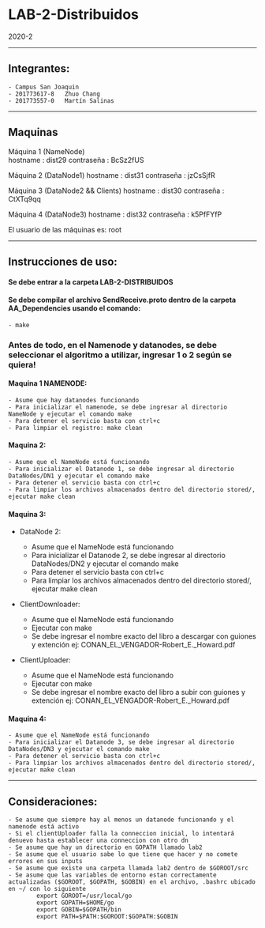 # LAB-2-Distribuidos
2020-2
______________

## Integrantes:
    - Campus San Joaquin
    - 201773617-8   Zhuo Chang
    - 201773557-0   Martín Salinas
______________


## Maquinas 
Máquina 1       (NameNode)   
hostname    :   dist29
contraseña  :   BcSz2fUS

Máquina 2       (DataNode1) 
hostname    :   dist31
contraseña  :   jzCsSjfR

Máquina 3       (DataNode2 && Clients) 
hostname    :   dist30
contraseña  :   CtXTq9qq

Máquina 4       (DataNode3) 
hostname    :   dist32
contraseña  :   k5PfFYfP

El usuario de las máquinas es: root
______________


## Instrucciones de uso:

#### Se debe entrar a la carpeta LAB-2-DISTRIBUIDOS
#### Se debe compilar el archivo SendReceive.proto dentro de la carpeta AA_Dependencies usando el comando:
    - make
### Antes de todo, en el Namenode y datanodes, se debe seleccionar el algoritmo a utilizar, ingresar 1 o 2 según se quiera!

#### Maquina 1 NAMENODE:
    - Asume que hay datanodes funcionando
    - Para inicializar el namenode, se debe ingresar al directorio NameNode y ejecutar el comando make
    - Para detener el servicio basta con ctrl+c
    - Para limpiar el registro: make clean

#### Maquina 2:
    - Asume que el NameNode está funcionando
    - Para inicializar el Datanode 1, se debe ingresar al directorio DataNodes/DN1 y ejecutar el comando make
    - Para detener el servicio basta con ctrl+c
    - Para limpiar los archivos almacenados dentro del directorio stored/, ejecutar make clean
#### Maquina 3:
  - DataNode 2:
    - Asume que el NameNode está funcionando
    - Para inicializar el Datanode 2, se debe ingresar al directorio DataNodes/DN2 y ejecutar el comando make
    - Para detener el servicio basta con ctrl+c
    - Para limpiar los archivos almacenados dentro del directorio stored/, ejecutar make clean
  
  - ClientDownloader:
    - Asume que el NameNode está funcionando
    - Ejecutar con make
    - Se debe ingresar el nombre exacto del libro a descargar con guiones y extención ej: CONAN_EL_VENGADOR-Robert_E._Howard.pdf
  
  - ClientUploader:
    - Asume que el NameNode está funcionando
    - Ejecutar con make
    - Se debe ingresar el nombre exacto del libro a subir con guiones y extención ej: CONAN_EL_VENGADOR-Robert_E._Howard.pdf
#### Maquina 4:
    - Asume que el NameNode está funcionando
    - Para inicializar el Datanode 3, se debe ingresar al directorio DataNodes/DN3 y ejecutar el comando make
    - Para detener el servicio basta con ctrl+c
    - Para limpiar los archivos almacenados dentro del directorio stored/, ejecutar make clean
______________


## Consideraciones:
    - Se asume que siempre hay al menos un datanode funcionando y el namenode está activo
    - Si el clientUploader falla la conneccion inicial, lo intentará denuevo hasta establecer una conneccion con otro dn
    - Se asume que hay un directorio en GOPATH llamado lab2
    - Se asume que el usuario sabe lo que tiene que hacer y no comete errores en sus inputs
    - Se asume que existe una carpeta llamada lab2 dentro de $GOROOT/src
    - Se asume que las variables de entorno estan correctamente actualizadas ($GOROOT, $GOPATH, $GOBIN) en el archivo, .bashrc ubicado en ~/ con lo siguiente
            export GOROOT=/usr/local/go
            export GOPATH=$HOME/go
            export GOBIN=$GOPATH/bin
            export PATH=$PATH:$GOROOT:$GOPATH:$GOBIN
